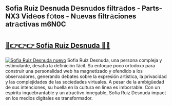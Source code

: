 ## Sofia Ruiz Desnuda D𝚎sn𝚞dos filtr𝚊dos - Parts-NX3 Vid𝚎os f𝚘tos - N𝚞evas filtr𝚊ciones atr𝚊ctivas m6N0C

# <h2><a href="http://mb6aqar.tromn.icu/?c=Sofia+Ruiz+Desnuda">🔗👉👉👉 Sofia Ruiz Desnuda 🔗🔗</a></h2>

[![Sofia Ruiz Desnuda nuevo](https://i.imgur.com/pEAQMta.gif)](http://mb6aqar.tromn.icu/?c=Sofia+Ruiz+Desnuda)
Sofia Ruiz Desnuda, una persona compleja y estimulante, desafía la definición fácil. Su enfoque poco ortodoxo para construir una personalidad web ha magnetizado y ofendido a los observadores, generando debates sobre la expresión artística, la privacidad y las complejidades de las sociedades virtuales. A pesar de la ambigüedad de sus intenciones, su huella en la cultura en línea es imborrable. Con un espíritu inquebrantable y un atractivo innegable, Sofia Ruiz Desnuda impact en los medios digitales es transformador.
